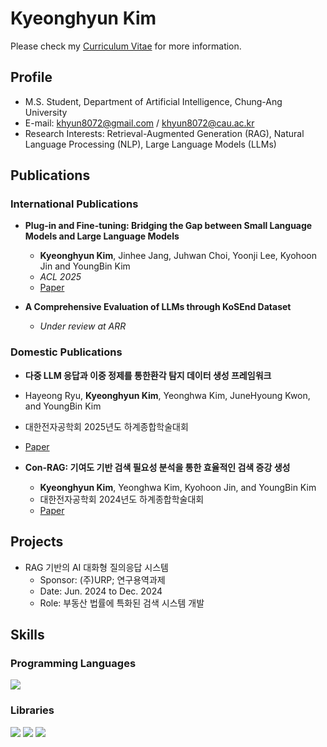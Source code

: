 # Kyeonghyun Kim

Please check my [Curriculum Vitae](Documents/Curriculum_Vitae___Kyeonghyun_Kim.pdf) for more information.

## Profile
- M.S. Student, Department of Artificial Intelligence, Chung-Ang University  
- E-mail: khyun8072@gmail.com / khyun8072@cau.ac.kr  
- Research Interests: Retrieval-Augmented Generation (RAG), Natural Language Processing (NLP), Large Language Models (LLMs)



## Publications
### International Publications

- **Plug-in and Fine-tuning: Bridging the Gap between Small Language Models and Large Language Models**  
  - **Kyeonghyun Kim**, Jinhee Jang, Juhwan Choi, Yoonji Lee, Kyohoon Jin and YoungBin Kim
  - _ACL 2025_
  - [Paper]()
 
- **A Comprehensive Evaluation of LLMs through KoSEnd Dataset**
  - _Under review at ARR_  

### Domestic Publications
- **다중 LLM 응답과 이중 정제를 통한환각 탐지 데이터 생성 프레임워크**
- Hayeong Ryu, **Kyeonghyun Kim**, Yeonghwa Kim, JuneHyoung Kwon, and YoungBin Kim
- 대한전자공학회 2025년도 하계종합학술대회
- [Paper]()

- **Con-RAG: 기여도 기반 검색 필요성 분석을 통한 효율적인 검색 증강 생성**  
  - **Kyeonghyun Kim**, Yeonghwa Kim, Kyohoon Jin, and YoungBin Kim  
  - 대한전자공학회 2024년도 하계종합학술대회  
  - [Paper](Documents/Papers/Con-RAG_기여도_기반_검색_필요성_분석을_통한_효율적인_검색_증강_생성.pdf)

## Projects

- RAG 기반의 AI 대화형 질의응답 시스템
  - Sponsor: (주)URP; 연구용역과제
  - Date: Jun. 2024 to Dec. 2024
  - Role: 부동산 법률에 특화된 검색 시스템 개발

## Skills

### **Programming Languages**  
<img src="https://img.shields.io/badge/Python-3776AB?style=flat-square&logo=Python&logoColor=white"/>

### **Libraries**  
<img src="https://img.shields.io/badge/PyTorch-EE4C2C?style=flat-square&logo=PyTorch&logoColor=white"/> <img src="https://img.shields.io/badge/HuggingFace-FFD21E?style=flat-square&logo=HuggingFace&logoColor=white"/> <img src="https://img.shields.io/badge/Pandas-150458?style=flat-square&logo=Pandas&logoColor=white"/>
